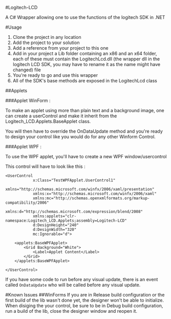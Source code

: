 #Logitech-LCD

A C# Wrapper allowing one to use the functions of the logitech SDK in .NET

#Usage

1. Clone the project in any location
2. Add the project to your solution
3. Add a reference from your project to this one
4. Add in your project a Lib folder containing an x86 and an x64 folder, each of these must contain the LogitechLcd.dll (the wrapper dll in the logitech LCD SDK, you may have to rename it as the name might have changed) file
5. You're ready to go and use this wrapper
6. All of the SDK's base methods are exposed in the LogitechLcd class

##Applets

###Applet WinForm :
  
To make an applet using more than plain text and a background image, one can create a userControl and make it inherit from the Logitech_LCD.Applets.BaseApplet class.

You will then have to override the OnDataUpdate method and you're ready to design your control like you would do for any other Winform Control.

###Applet WPF :

To use the WPF applet, you'll have to create a new WPF window/usercontrol

This control will have to look like this : 
```
<UserControl
            x:Class="TestWPFApplet.UserControl1"
            xmlns="http://schemas.microsoft.com/winfx/2006/xaml/presentation"
            xmlns:x="http://schemas.microsoft.com/winfx/2006/xaml"
            xmlns:mc="http://schemas.openxmlformats.org/markup-compatibility/2006" 
            xmlns:d="http://schemas.microsoft.com/expression/blend/2008"
            xmlns:applets="clr-namespace:Logitech_LCD.Applets;assembly=Logitech-LCD"
            d:DesignHeight="240"
            d:DesignWidth="320"
            mc:Ignorable="d">

    <applets:BaseWPFApplet>
        <Grid Background="White">
            <Label>Applet Content</Label>
        </Grid>
    </applets:BaseWPFApplet>

</UserControl>
```
If you have some code to run before any visual update, there is an event called `OnDataUpdate` who will be called before any visual update.

#Known Issues
##WinForms
If you are in Release build configuration or the first build of the lib wasn't done yet, the designer won't be able to initialize.
When disiging the your control, be sure to be in Debug build configuration, run a build of the lib, close the designer window and reopen it.

